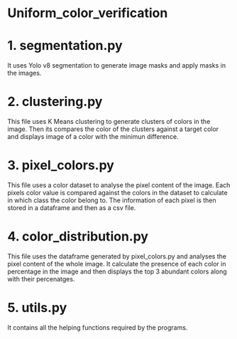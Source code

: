 # Uniform_color_verification

# 1. segmentation.py
It uses Yolo v8 segmentation to generate image masks and apply masks in the images.

# 2. clustering.py
This file uses K Means clustering to generate clusters of colors in the image.
Then its compares the color of the clusters against a target color and displays image of a color with the minimun difference.

# 3. pixel_colors.py
This file uses a color dataset to analyse the pixel content of the image.
Each pixels color value is compared against the colors in the dataset to calculate in which class the color belong to.
The information of each pixel is then stored in a dataframe and then as a csv file.

# 4. color_distribution.py
This file uses the dataframe generated by pixel_colors.py and analyses the pixel content of the whole image.
It calculate the presence of each color in percentage in the image and then displays the top 3 abundant colors along with their percenatges.

# 5. utils.py
It contains all the helping functions required by the programs.
